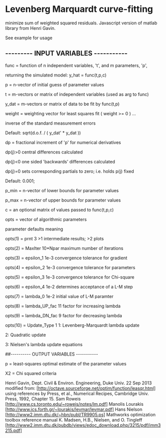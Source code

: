 # Levenberg Marquardt curve-fitting

minimize sum of weighted squared residuals. Javascript version of matlab library from Henri Gavin.

See example for usage

## ---------  INPUT  VARIABLES  -----------
 
 func   = function of n independent variables, 't', and m parameters, 'p',
 
 returning the simulated model: y_hat = func(t,p,c)
 
 p      = n-vector of initial guess of parameter values
 
 t      = m-vectors or matrix of independent variables (used as arg to func)
 
 y_dat  = m-vectors or matrix of data to be fit by func(t,p)
 
 weight = weighting vector for least squares fit ( weight >= 0 ) ...
 
 inverse of the standard measurement errors
 
 Default:  sqrt(d.o.f. / ( y_dat' * y_dat ))
 
 dp     = fractional increment of 'p' for numerical derivatives
 
 dp(j)>0 central differences calculated
 
 dp(j)<0 one sided 'backwards' differences calculated
 
 dp(j)=0 sets corresponding partials to zero; i.e. holds p(j) fixed
 
 Default:  0.001;
 
 p_min  = n-vector of lower bounds for parameter values
 
 p_max  = n-vector of upper bounds for parameter values
 
 c      = an optional matrix of values passed to func(t,p,c)
 
 opts   = vector of algorithmic parameters
 
 parameter    defaults    meaning
 
 opts(1)  =  prnt            3        >1 intermediate results; >2 plots
 
 opts(2)  =  MaxIter      10*Npar     maximum number of iterations
 
 opts(3)  =  epsilon_1       1e-3     convergence tolerance for gradient
 
 opts(4)  =  epsilon_2       1e-3     convergence tolerance for parameters
 
 opts(5)  =  epsilon_3       1e-3     convergence tolerance for Chi-square
 
 opts(6)  =  epsilon_4       1e-2     determines acceptance of a L-M step
 
 opts(7)  =  lambda_0        1e-2     initial value of L-M paramter
 
 opts(8)  =  lambda_UP_fac   11       factor for increasing lambda
 
 opts(9)  =  lambda_DN_fac    9       factor for decreasing lambda
 
 opts(10) =  Update_Type      1       1: Levenberg-Marquardt lambda update
 
 2: Quadratic update
 
 3: Nielsen's lambda update equations
 

##----------  OUTPUT  VARIABLES  -----------

 p       = least-squares optimal estimate of the parameter values
 
 X2      = Chi squared criteria
 

 Henri Gavin, Dept. Civil & Environ. Engineering, Duke Univ. 22 Sep 2013
 modified from: [http://octave.sourceforge.net/optim/function/leasqr.html]
 using references by
 Press, et al., Numerical Recipes, Cambridge Univ. Press, 1992, Chapter 15.
 Sam Roweis      [http://www.cs.toronto.edu/~roweis/notes/lm.pdf]
 Manolis Lourakis [http://www.ics.forth.gr/~lourakis/levmar/levmar.pdf]
 Hans Nielson     [http://www2.imm.dtu.dk/~hbn/publ/TR9905.ps]
 Mathworks        optimization toolbox reference manual
 K. Madsen, H.B., Nielsen, and O. Tingleff
 [http://www2.imm.dtu.dk/pubdb/views/edoc_download.php/3215/pdf/imm3215.pdf]
